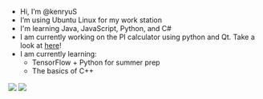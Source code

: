 - Hi, I’m @kenryuS
- I’m using Ubuntu Linux for my work station
- I'm learning Java, JavaScript, Python, and C#
- I am currently working on the PI calculator using python and Qt. Take a look at [here](https://github.com/users/kenryuS/projects/1)!
- I am currently learning:
    - TensorFlow + Python for summer prep
    - The basics of C++

<img align=center src="https://github-readme-stats.vercel.app/api?username=kenryuS&show_icons=true&theme=onedark">

<img align=center src="https://github-readme-stats.vercel.app/api/top-langs/?username=kenryuS&layout=compact&theme=onedark">


<!---
kenryuS/kenryuS is a ✨ special ✨ repository because its `README.md` (this file) appears on your GitHub profile.
You can click the Preview link to take a look at your changes.
--->

